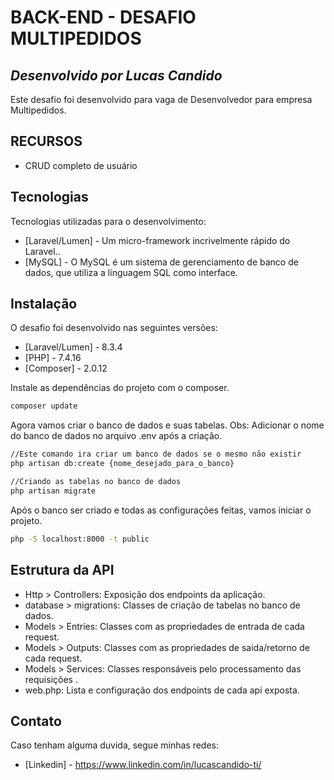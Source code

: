 # BACK-END - DESAFIO MULTIPEDIDOS
## _Desenvolvido por Lucas Candido_

Este desafio foi desenvolvido para vaga de Desenvolvedor para empresa Multipedidos.

## RECURSOS

- CRUD completo de usuário

## Tecnologias

Tecnologias utilizadas para o desenvolvimento:

- [Laravel/Lumen] - Um micro-framework incrivelmente rápido do Laravel..
- [MySQL] - O MySQL é um sistema de gerenciamento de banco de dados, que utiliza a linguagem SQL como interface.

## Instalação

O desafio foi desenvolvido nas seguintes versões:
- [Laravel/Lumen] - 8.3.4
- [PHP] - 7.4.16
- [Composer] - 2.0.12

Instale as dependências do projeto com o composer.

```sh
composer update
```

Agora vamos criar o banco de dados e suas tabelas.
Obs: Adicionar o nome do banco de dados no arquivo .env após a criação.

```sh
//Este comando ira criar um banco de dados se o mesmo não existir
php artisan db:create {nome_desejado_para_o_banco}

//Criando as tabelas no banco de dados
php artisan migrate
```

Após o banco ser criado e todas as configurações feitas, vamos iniciar o projeto.
```sh
php -S localhost:8000 -t public
```

## Estrutura da API

* Http > Controllers: Exposição dos endpoints da aplicação.
* database > migrations: Classes de criação de tabelas no banco de dados.
* Models > Entries: Classes com as propriedades de entrada de cada request.
* Models > Outputs: Classes com as propriedades de saida/retorno de cada request.
* Models > Services: Classes responsáveis pelo processamento das requisições .
* web.php: Lista e configuração dos endpoints de cada api exposta.

## Contato

Caso tenham alguma duvida, segue minhas redes:

- [Linkedin] - https://www.linkedin.com/in/lucascandido-ti/
